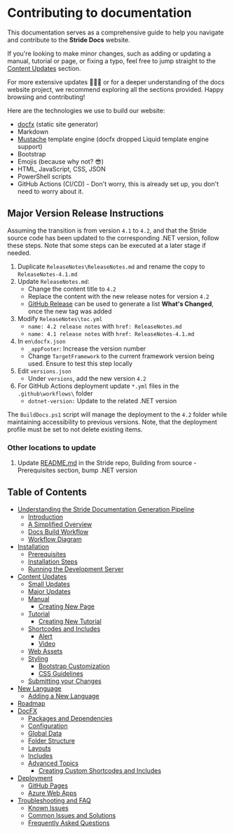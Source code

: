 # Contributing to documentation
This documentation serves as a comprehensive guide to help you navigate and contribute to the **Stride Docs** website.

If you're looking to make minor changes, such as adding or updating a manual, tutorial or page, or fixing a typo, feel free to jump straight to the [Content Updates](content.md#content-updates) section.

For more extensive updates 🤯🤦‍♂️ or for a deeper understanding of the docs website project, we recommend exploring all the sections provided. Happy browsing and contributing!

Here are the technologies we use to build our website:

- [docfx](https://dotnet.github.io/docfx/index.html) (static site generator)
- Markdown
- [Mustache](https://mustache.github.io/) template engine (docfx dropped Liquid template engine support)
- Bootstrap
- Emojis (because why not? 😎)
- HTML, JavaScript, CSS, JSON
- PowerShell scripts
- GitHub Actions (CI/CD) - Don't worry, this is already set up, you don't need to worry about it.

## Major Version Release Instructions

Assuming the transition is from version `4.1` to `4.2`, and that the Stride source code has been updated to the corresponding .NET version, follow these steps. Note that some steps can be executed at a later stage if needed.

1. Duplicate `ReleaseNotes\ReleaseNotes.md` and rename the copy to `ReleaseNotes-4.1.md`
1. Update `ReleaseNotes.md`:
   - Change the content title to `4.2`
   - Replace the content with the new release notes for version `4.2`
   - [GitHub Release](https://github.com/stride3d/stride/releases) can be used to generate a list **What's Changed**, once the new tag was added
1. Modify `ReleaseNotes\toc.yml`
   - `name: 4.2 release notes` with `href: ReleaseNotes.md`
   - `name: 4.1 release notes` with `href: ReleaseNotes-4.1.md`
1. In `en\docfx.json`
   - `_appFooter`: Increase the version number
   - Change `TargetFramework` to the current framework version being used. Ensure to test this step locally
1. Edit `versions.json`
   - Under `versions`, add the new version `4.2`
1. For GitHub Actions deployment update `*.yml` files in the `.github\workflows\` folder
   - `dotnet-version:` Update to the related .NET version

The `BuildDocs.ps1` script will manage the deployment to the `4.2` folder while maintaining accessibility to previous versions. Note, that the deployment profile must be set to not delete existing items.

### Other locations to update

1. Update [README.md](https://github.com/stride3d/stride/blob/master/README.md) in the Stride repo, Building from source - Prerequisites section, bump .NET version

## Table of Contents

- [Understanding the Stride Documentation Generation Pipeline](documentation-generation-pipeline.md)
    - [Introduction](documentation-generation-pipeline.md#introduction)
    - [A Simplified Overview](documentation-generation-pipeline.md#a-simplified-overview)
    - [Docs Build Workflow](documentation-generation-pipeline.md#docs-build-workflow)
    - [Workflow Diagram](documentation-generation-pipeline.md#workflow-diagram)
- [Installation](installation.md)
    - [Prerequisites](installation.md#prerequisites)
    - [Installation Steps](installation.md#installation-steps)
    - [Running the Development Server](installation.md#running-the-development-server)
- [Content Updates](content.md#content-updates)
    - [Small Updates](content.md#small-updates)
    - [Major Updates](content.md#major-updates)
    - [Manual](content.md#manual)
      - [Creating New Page](content.md#creating-new-manual-page)
    - [Tutorial](content.md#tutorial)
      - [Creating New Tutorial](content.md#creating-new-tutorial-page)
    - [Shortcodes and Includes](content.md#shortcodes-and-includes)
      - [Alert](content.md#alert)
      - [Video](content.md#video)
    - [Web Assets](content.md#web-assets)
    - [Styling](content.md#styling)
      - [Bootstrap Customization](content.md#bootstrap-customization)
      - [CSS Guidelines](content.md#css-guidelines)
    - [Submitting your Changes](content.md#submitting-your-changes)
- [New Language](new-language.md)
    - [Adding a New Language](new-language.md#adding-a-new-language)
- [Roadmap](roadmap.md)
- [DocFX](docfx.md)
    - [Packages and Dependencies](docfx.md#packages-and-dependencies)
    - [Configuration](docfx.md#configuration)
    - [Global Data](docfx.md#global-data)
    - [Folder Structure](docfx.md#folder-structure)
    - [Layouts](docfx.md#layouts)
    - [Includes](docfx.md#includes)
    - [Advanced Topics](docfx.md#advanced-topics)
        - [Creating Custom Shortcodes and Includes](docfx.md#creating-custom-shortcodes-and-includes)
- [Deployment](deployment.md)
    - [GitHub Pages](deployment.md#github-pages)
    - [Azure Web Apps](deployment.md#azure-web-apps)
- [Troubleshooting and FAQ](troubleshooting-and-faq.md)
    - [Known Issues](troubleshooting-and-faq.md#known-issues)
    - [Common Issues and Solutions](troubleshooting-and-faq.md#common-issues-and-solutions)
    - [Frequently Asked Questions](troubleshooting-and-faq.md#frequently-asked-questions)
